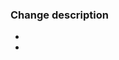 <!--
PR checklist:

- [ ] Commit messages are meaningful and follow good commit message guidelines
- [ ] README and other documentation has been updated / added (if needed)
- [ ] Tests have been updated / new tests has been added (if needed)
- [ ] QA have been notified to perform manual testing (if needed)
  - [ ] Add the `enable_keep_helm` label to the PR
- [ ] Branch name should reference the Jira ticket, if not JIRA ticket has been linked
-->

<!-- Uncomment the following to manually link the JIRA ticket, ticket numbers will autolink -->

<!--
### JIRA ticket(s)

- S28-0000
-->

### Change description

-
-

<!-- If this PR needs to be manually tested add the `enable_keep_helm` label and uncomment the following: -->

<!--
> [!IMPORTANT]
> This PR requires manual testing by QA. Please notify the QA team @hmcts/pre-rec-evidence-qa.

**QA instructions**

-
-
-->

<!-- If this PR contains a breaking change uncomment the following: -->

<!--
> [!CAUTION]
> This PR introduces a breaking change.

**Breaking change description**

-
-
-->
